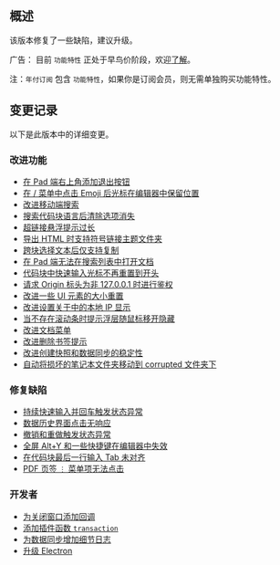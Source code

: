 ## 概述

该版本修复了一些缺陷，建议升级。

广告： 目前 `功能特性` 正处于早鸟价阶段，欢迎[了解](https://b3log.org/siyuan/pricing.html)。

注：`年付订阅` 包含 `功能特性`，如果你是订阅会员，则无需单独购买功能特性。

## 变更记录

以下是此版本中的详细变更。

### 改进功能

* [在 Pad 端右上角添加退出按钮](https://github.com/siyuan-note/siyuan/issues/9163)
* [在 / 菜单中点击 Emoji 后光标在编辑器中保留位置](https://github.com/siyuan-note/siyuan/issues/9165)
* [改进移动端搜索](https://github.com/siyuan-note/siyuan/issues/9168)
* [搜索代码块语言后清除选项消失](https://github.com/siyuan-note/siyuan/issues/9169)
* [超链接悬浮提示过长](https://github.com/siyuan-note/siyuan/issues/9170)
* [导出 HTML 时支持符号链接主题文件夹](https://github.com/siyuan-note/siyuan/issues/9173)
* [跨块选择文本后仅支持复制](https://github.com/siyuan-note/siyuan/issues/9175)
* [在 Pad 端无法在搜索列表中打开文档](https://github.com/siyuan-note/siyuan/issues/9177)
* [代码块中快速输入光标不再重置到开头](https://github.com/siyuan-note/siyuan/issues/9179)
* [请求 Origin 标头为非 127.0.0.1 时进行鉴权](https://github.com/siyuan-note/siyuan/issues/9180)
* [改进一些 UI 元素的大小重置](https://github.com/siyuan-note/siyuan/issues/9182)
* [改进设置关于中的本地 IP 显示](https://github.com/siyuan-note/siyuan/pull/9186)
* [当不存在滚动条时提示浮层随鼠标移开隐藏](https://github.com/siyuan-note/siyuan/issues/9194)
* [改进文档菜单](https://github.com/siyuan-note/siyuan/issues/9195)
* [改进删除书签提示](https://github.com/siyuan-note/siyuan/issues/9196)
* [改进创建快照和数据同步的稳定性](https://github.com/siyuan-note/siyuan/issues/9197)
* [自动将损坏的笔记本文件夹移动到 corrupted 文件夹下](https://github.com/siyuan-note/siyuan/issues/9202)

### 修复缺陷

* [持续快速输入并回车触发状态异常](https://github.com/siyuan-note/siyuan/issues/9152)
* [数据历史界面点击无响应](https://github.com/siyuan-note/siyuan/issues/9167)
* [撤销和重做触发状态异常](https://github.com/siyuan-note/siyuan/issues/9178)
* [全屏 Alt+Y 和一些快捷键在编辑器中失效](https://github.com/siyuan-note/siyuan/issues/9184)
* [在代码块最后一行输入 Tab 未对齐](https://github.com/siyuan-note/siyuan/issues/9189)
* [PDF 页签 `⋮` 菜单项无法点击](https://github.com/siyuan-note/siyuan/issues/9192)

### 开发者

* [为关闭窗口添加回调](https://github.com/siyuan-note/siyuan/issues/9128)
* [添加插件函数 `transaction`](https://github.com/siyuan-note/siyuan/issues/9172)
* [为数据同步增加细节日志](https://github.com/siyuan-note/siyuan/issues/9191)
* [升级 Electron](https://github.com/siyuan-note/siyuan/issues/9199)
